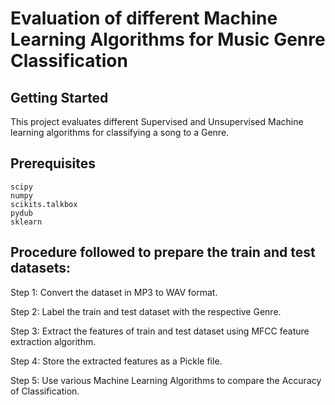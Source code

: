# Evaluation of different Machine Learning Algorithms for Music Genre Classification

Getting Started
---------------

This project evaluates different Supervised and Unsupervised Machine learning 
algorithms for classifying a song to a Genre.

Prerequisites
-------------
    scipy
    numpy
    scikits.talkbox
    pydub
    sklearn
  

Procedure followed to prepare the train and test datasets:
----------------------------------------------------------

Step 1: Convert the dataset in MP3 to WAV format.

Step 2: Label the train and test dataset with the respective Genre.

Step 3: Extract the features of train and test dataset using MFCC feature extraction algorithm.

Step 4: Store the extracted features as a Pickle file.

Step 5: Use various Machine Learning Algorithms to compare the Accuracy of Classification.
